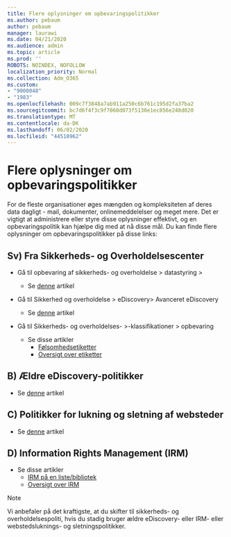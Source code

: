 ```yaml
---
title: Flere oplysninger om opbevaringspolitikker
ms.author: pebaum
author: pebaum
manager: laurawi
ms.date: 04/21/2020
ms.audience: admin
ms.topic: article
ms.prod: ''
ROBOTS: NOINDEX, NOFOLLOW
localization_priority: Normal
ms.collection: Adm_O365
ms.custom:
- "9000048"
- "1983"
ms.openlocfilehash: 009c7f3848a7ab911a250c6b761c195d2fa37ba2
ms.sourcegitcommit: bc7d6f4f3c9f7060d073f5130e1ec856e248d020
ms.translationtype: MT
ms.contentlocale: da-DK
ms.lasthandoff: 06/02/2020
ms.locfileid: "44510962"
---
```

# <a name="more-info-about-retention-policies"></a>Flere oplysninger om opbevaringspolitikker

For de fleste organisationer øges mængden og kompleksiteten af deres data dagligt - mail, dokumenter, onlinemeddelelser og meget mere. Det er vigtigt at administrere eller styre disse oplysninger effektivt, og en opbevaringspolitik kan hjælpe dig med at nå disse mål. Du kan finde flere oplysninger om opbevaringspolitikker på disse links:

## <a name="a-from-security-and-compliance-center"></a>Sv) Fra Sikkerheds- og Overholdelsescenter

- Gå til opbevaring af sikkerheds- og overholdelse > datastyring >
  - Se [denne](https://docs.microsoft.com/microsoft-365/compliance/retention-policies) artikel

- Gå til Sikkerhed og overholdelse > eDiscovery> Avanceret eDiscovery 
  - Se [denne](https://docs.microsoft.com/microsoft-365/compliance/ediscovery-cases) artikel

- Gå til Sikkerheds- og overholdelses- >-klassifikationer > opbevaring
  - Se disse artikler
    - [Følsomhedsetiketter](https://docs.microsoft.com/microsoft-365/compliance/sensitivity-labels)
    - [Oversigt over etiketter](https://docs.microsoft.com/microsoft-365/compliance/labels)

## <a name="b-legacy-ediscovery-policies"></a>B) Ældre eDiscovery-politikker

- Se [denne](https://support.office.com/article/Set-up-an-eDiscovery-Center-in-SharePoint-Online-A18F8975-AA7F-43B4-A7D6-001D14744D8E) artikel

## <a name="c-site-closure-and-deletion-policies"></a>C) Politikker for lukning og sletning af websteder

- Se [denne](https://support.office.com/article/Use-policies-for-site-closure-and-deletion-A8280D82-27FD-48C5-9ADF-8A5431208BA5) artikel  

## <a name="d-information-rights-management-irm"></a>D) Information Rights Management (IRM)

- Se disse artikler
  - [IRM på en liste/bibliotek](https://support.office.com/article/apply-information-rights-management-to-a-list-or-library-3bdb5c4e-94fc-4741-b02f-4e7cc3c54aa1)
  - [Oversigt over IRM](https://support.office.com/article/create-and-apply-information-management-policies-eb501fe9-2ef6-4150-945a-65a6451ee9e9)

> [!Note]
> Vi anbefaler på det kraftigste, at du skifter til sikkerheds- og overholdelsespoliti, hvis du stadig bruger ældre eDiscovery- eller IRM- eller webstedsluknings- og sletningspolitikker.
